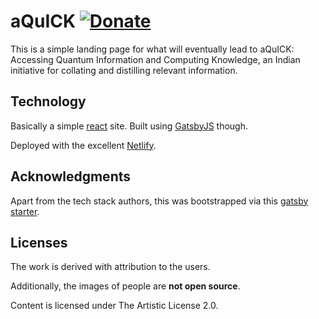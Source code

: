 # aQuICK [![Donate](https://img.shields.io/badge/Donate-PayPal-blue.svg?style=for-the-badge)](https://www.paypal.me/HaoZeke/)

This is a simple landing page for what will eventually lead to aQuICK: Accessing
Quantum Information and Computing Knowledge, an Indian initiative for
collating and distilling relevant information.

## Technology

Basically a simple [react](https://reactjs.org/) site. Built using [GatsbyJS](https://www.gatsbyjs.org/) though.

Deployed with the excellent [Netlify](https://www.netlify.com/).

## Acknowledgments

Apart from the tech stack authors, this was bootstrapped via this [gatsby starter](https://github.com/ChangoMan/gatsby-starter-dimension).

## Licenses

The work is derived with attribution to the users.

Additionally, the images of people are **not open source**.

Content is licensed under The Artistic License 2.0.
